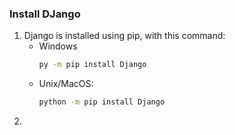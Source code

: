 ### Install DJango

1. Django is installed using pip, with this command:
   - Windows
     ```bash
     py -m pip install Django
     ```
   - Unix/MacOS:
     ```bash
     python -m pip install Django
     ```
2.
